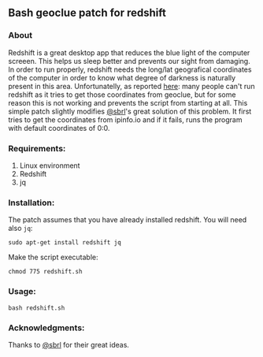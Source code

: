 ## Bash geoclue patch for redshift

### About

Redshift is a great desktop app that reduces the blue light of the computer screeen.
This helps us sleep better and prevents our sight from damaging. In order to run
properly, redshift needs the long/lat geografical coordinates of the computer
in order to know what degree of darkness is naturally present in this area.
Unfortunatelly, as reported [here](https://github.com/jonls/redshift/issues/318): many
people can't run redshift as it tries to get those coordinates from geoclue, but for
some reason this is not working and prevents the script from starting at all. This simple patch
slightly modifies [@sbrl](https://github.com/sbrl)'s great solution of this problem.
It first tries to get the coordinates from ipinfo.io and if it fails, runs the program with default
coordinates of 0:0.

### Requirements:

1. Linux environment
2. Redshift
2. jq

### Installation:

The patch assumes that you have already installed redshift.
You will need also ```jq```:

```
sudo apt-get install redshift jq
```

Make the script executable:

```
chmod 775 redshift.sh
```

### Usage:

```bash redshift.sh```


### Acknowledgments:

Thanks to [@sbrl](https://github.com/sbrl) for their great ideas.
